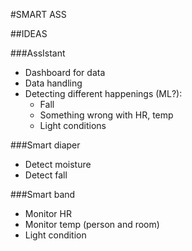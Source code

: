 #SMART ASS

##IDEAS

###AssIstant
- Dashboard for data
- Data handling
- Detecting different happenings (ML?):
  - Fall
  - Something wrong with HR, temp
  - Light conditions

###Smart diaper
- Detect moisture
- Detect fall

###Smart band
- Monitor HR
- Monitor temp (person and room)
- Light condition
